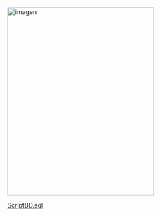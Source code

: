<img width="333" height="426" alt="imagen" src="https://github.com/user-attachments/assets/4a43e97e-f3f0-4aa7-b8ba-1429b70aff14" />

[ScriptBD.sql](https://github.com/user-attachments/files/21848462/ScriptBD.sql)
